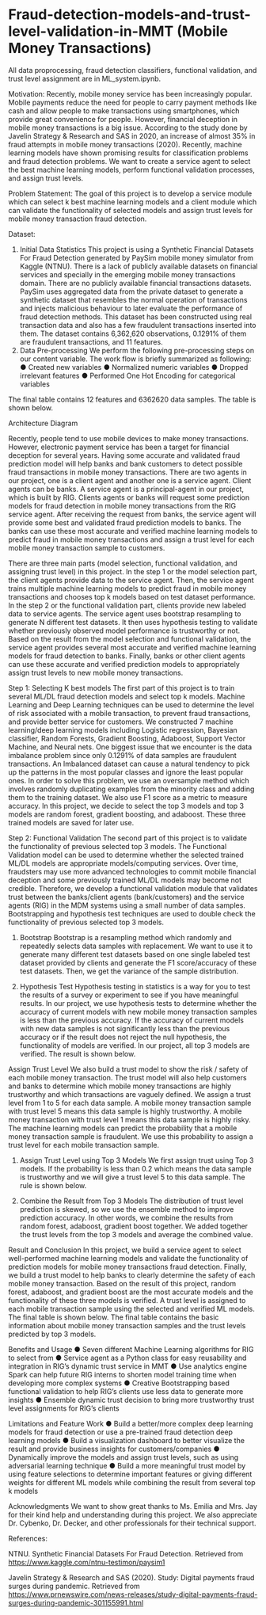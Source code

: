 # Fraud-detection-models-and-trust-level-validation-in-MMT (Mobile Money Transactions)

All data proprocessing, fraud detection classifiers, functional validation, and trust level assignment are in ML_system.ipynb.

Motivation:
Recently, mobile money service has been increasingly popular. Mobile payments reduce the need for people to carry payment methods like cash and allow people to make transactions using smartphones, which provide great convenience for people. However, financial deception in mobile money transactions is a big issue. According to the study done by Javelin Strategy & Research and SAS in 2020, an increase of almost 35% in fraud attempts in mobile money transactions (2020). Recently, machine learning models have shown promising results for classification problems and fraud detection problems. We want to create a service agent to select the best machine learning models, perform functional validation processes, and assign trust levels. 

Problem Statement:
The goal of this project is to develop a service module which can select k best machine learning models and a client module which can validate the functionality of selected models and assign trust levels for mobile money transaction fraud detection.

Dataset:
1.	Initial Data Statistics
This project is using a Synthetic Financial Datasets For Fraud Detection generated by PaySim mobile money simulator from Kaggle (NTNU). There is a lack of publicly available datasets on financial services and specially in the emerging mobile money transactions domain. There are no publicly available financial transactions datasets. PaySim uses aggregated data from the private dataset to generate a synthetic dataset that resembles the normal operation of transactions and injects malicious behaviour to later evaluate the performance of fraud detection methods. This dataset has been constructed using real transaction data and also has a few fraudulent transactions inserted into them. The dataset contains 6,362,620 observations, 0.1291% of them are fraudulent transactions, and 11 features. 
2.	Data Pre-processing
We perform the following pre-processing steps on our content variable. The work flow is briefly summarized as following: 
●	Created new variables
●	Normalized numeric variables
●	Dropped irrelevant features
●	Performed One Hot Encoding for categorical variables

The final table contains 12 features and 6362620 data samples. The table is shown below. 
 

Architecture Diagram
 
Recently, people tend to use mobile devices to make money transactions. However, electronic payment service has been a target for financial deception for several years. Having some accurate and validated fraud prediction model will help banks and bank customers to detect possible fraud transactions in mobile money transactions. There are two agents in our project, one is a client agent and another one is a service agent. Client agents can be banks. A service agent is a principal-agent in our project, which is built by RIG. Clients agents or banks will request some prediction models for fraud detection in mobile money transactions from the RIG service agent. After receiving the request from banks, the service agent will provide some best and validated fraud prediction models to banks. The banks can use these most accurate and verified machine learning models to predict fraud in mobile money transactions and assign a trust level for each mobile money transaction sample to customers. 
 
There are three main parts (model selection, functional validation, and assigning trust level) in this project. In the step 1 or the model selection part, the client agents provide data to the service agent. Then, the service agent trains multiple machine learning models to predict fraud in mobile money transactions and chooses top k models based on test dataset performance. In the step 2 or the functional validation part, clients provide new labeled data to service agents. The service agent uses bootstrap resampling to generate N different test datasets. It then uses hypothesis testing to validate whether previously observed model performance is trustworthy or not. Based on the result from the model selection and functional validation, the service agent provides several most accurate and verified machine learning models for fraud detection to banks. Finally, banks or other client agents can use these accurate and verified prediction models to appropriately assign trust levels to new mobile money transactions. 


Step 1: Selecting K best models
The first part of this project is to train several ML/DL fraud detection models and select top k models. Machine Learning and Deep Learning techniques can be used to determine the level of risk associated with a mobile transaction, to prevent fraud transactions, and provide better service for customers. We constructed 7 machine learning/deep learning models including Logistic regression, Bayesian classifier, Random Forests, Gradient Boosting, Adaboost, Support Vector Machine, and Neural nets. One biggest issue that we encounter is the data imbalance problem since only 0.1291% of data samples are fraudulent transactions. An Imbalanced dataset can cause a natural tendency to pick up the patterns in the most popular classes and ignore the least popular ones. In order to solve this problem, we use an oversample method which involves randomly duplicating examples from the minority class and adding them to the training dataset. We also use F1 score as a metric to measure accuracy. In this project, we decide to select the top 3 models and top 3 models are random forest, gradient boosting, and adaboost. These three trained models are saved for later use. 
 

Step 2: Functional Validation
The second part of this project is to validate the functionality of previous selected top 3 models. The Functional Validation model can be used to determine whether the selected trained ML/DL models are appropriate models/computing services. Over time, fraudsters may use more advanced technologies to commit mobile financial deception and some previously trained ML/DL models may become not credible. Therefore, we develop a functional validation module that validates trust between the banks/client agents (bank/customers) and the service agents (RIG) in the MDM systems using a small number of data samples. Bootstrapping and hypothesis test techniques are used to double check the functionality of previous selected top 3 models. 

1.	Bootstrap
Bootstrap is a resampling method which randomly and repeatedly selects data samples with replacement. We want to use it to generate many different test datasets based on one single labeled test dataset provided by clients and generate the F1 score/accuracy of these test datasets. Then, we get the variance of the sample distribution. 
 

2.	Hypothesis Test
Hypothesis testing in statistics is a way for you to test the results of a survey or experiment to see if you have meaningful results. In our project, we use hypothesis tests to determine whether the accuracy of current models with new mobile money transaction samples is less than the previous accuracy. If the accuracy of current models with new data samples is not significantly less than the previous accuracy or if the result does not reject the null hypothesis, the functionality of models are verified. In our project, all top 3 models are verified. The result is shown below. 
 

Assign Trust Level
We also build a trust model to show the risk / safety of each mobile money transaction. The trust model will also help customers and banks to determine which mobile money transactions are highly trustworthy and which transactions are vaguely defined. We assign a trust level from 1 to 5 for each data sample. A mobile money transaction sample with trust level 5 means this data sample is highly trustworthy. A mobile money transaction with trust level 1 means this data sample is highly risky. The machine learning models can predict the probability that a mobile money transaction sample  is fraudulent. We use this probability to assign a trust level for each mobile transaction sample. 
1.	Assign Trust Level using Top 3 Models
We first assign trust using Top 3 models. If the probability is less than 0.2 which means the data sample is trustworthy and we will give a trust level 5 to this data sample. The rule is shown below. 
 
2.	Combine the Result from Top 3 Models
The distribution of trust level prediction is skewed, so we use the ensemble method to improve prediction accuracy. In other words, we combine the results from random forest, adaboost, gradient boost together. We added together the trust levels from the top 3 models and average the combined value. 

Result and Conclusion
In this project, we build a service agent to select well-performed machine learning models and validate the functionality of prediction models for mobile money transactions fraud detection. Finally, we build a trust model to help banks to clearly determine the safety of each mobile money transaction. Based on the result of this project, random forest, adaboost, and gradient boost are the most accurate models and the functionality of these three models is verified. A trust level is assigned to each mobile transaction sample using the selected and verified ML models. The final table is shown below. The final table contains the basic information about mobile money transaction samples and the trust levels predicted by top 3 models. 
 

Benefits and Usage
●	Seven different Machine Learning algorithms for RIG to select from
●	Service agent as a Python class for easy reusability and integration in RIG’s dynamic trust service in MMT
●	Use analytics engine Spark can help future RIG interns to shorten model training time when developing more complex systems 
●	Creative Bootstrapping based functional validation to help RIG’s clients use less data to generate more insights
●	Ensemble dynamic trust decision to bring more trustworthy trust level assignments for RIG’s clients

Limitations and Feature Work
●	Build a better/more complex deep learning models for fraud detection or use a pre-trained fraud detection deep learning models
●	Build a visualization dashboard to better visualize the result and provide business insights for customers/companies
●	Dynamically improve the models and assign trust levels, such as using adversarial learning technique
●	Build a more meaningful trust model by using feature selections to determine important features or giving different weights for different ML models while combining the result from several top k models

Acknowledgments
We want to show great thanks to Ms. Emilia and Mrs. Jay for their kind help and understanding during this project. We also appreciate Dr. Cybenko, Dr. Decker, and other professionals for their technical support. 

References:

NTNU. Synthetic Financial Datasets For Fraud Detection. Retrieved from https://www.kaggle.com/ntnu-testimon/paysim1

Javelin Strategy & Research and SAS (2020). Study: Digital payments fraud surges during pandemic. Retrieved from
https://www.prnewswire.com/news-releases/study-digital-payments-fraud-surges-during-pandemic-301155991.html

